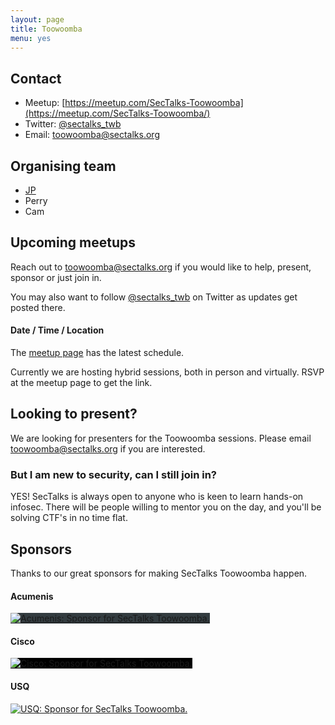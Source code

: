 ```yaml
---
layout: page
title: Toowoomba
menu: yes
---
```


## Contact 

* Meetup: [https://meetup.com/SecTalks-Toowoomba](https://meetup.com/SecTalks-Toowoomba/)
* Twitter: [@sectalks_twb](https://twitter.com/sectalks_twb)
* Email: [toowoomba@sectalks.org](mailto:toowoomba@sectalks.org)


## Organising team 

* [JP](https://linkedin.com/in/jp-haywood-aaab68134) 
* Perry
* Cam

## Upcoming meetups 

Reach out to [toowoomba@sectalks.org](mailto:toowoomba@sectalks.org) if you would like to help, present, sponsor or just join in.

You may also want to follow [@sectalks_twb](https://twitter.com/sectalks_twb) on Twitter as updates get posted there.

#### Date / Time / Location 

The [meetup page](https://meetup.com/SecTalks-Toowoomba) has the latest schedule.

Currently we are hosting hybrid sessions, both in person and virtually. RSVP at the meetup page to get the link.

## Looking to present?

We are looking for presenters for the Toowoomba sessions. 
Please email [toowoomba@sectalks.org](mailto:toowoomba@sectalks.org) if you are interested.

### But I am new to security, can I still join in?

YES! SecTalks is always open to anyone who is keen to learn hands-on infosec.
There will be people willing to mentor you on the day, and you'll be solving CTF's in no time flat.

## Sponsors
Thanks to our great sponsors for making SecTalks Toowoomba happen.

#### Acumenis

<a href="https://www.acumenis.com.au/" 
   title="Acumenis: Keeping it free - sponsor for SecTalks Toowoomba.">
    <img src="{{ site.baseurl }}/images/sponsors/Acumenis.png" 
         alt="Acumenis: Sponsor for SecTalks Toowoomba."
         class="sponsor-med"
         style="background-color: #333c40">
</a>

#### Cisco

<a href="https://www.talosintelligence.com/"
   title="Cisco: Catering and streaming sponsor for SecTalks Toowoomba.">
    <img src="{{ site.baseurl }}/images/sponsors/talos.svg"
         alt="Cisco: Sponsor for SecTalks Toowoomba."
         class="sponsor-med"
         style="background-color: black">
</a>

#### USQ

<a href="https://www.usq.edu.au/" 
   title="USQ: Venue sponsor for SecTalks Toowoomba.">
    <img src="{{ site.baseurl }}/images/sponsors/USQ.png" 
         alt="USQ: Sponsor for SecTalks Toowoomba."
         class="sponsor-med"
         style="background-color: transparent">
   </a>
